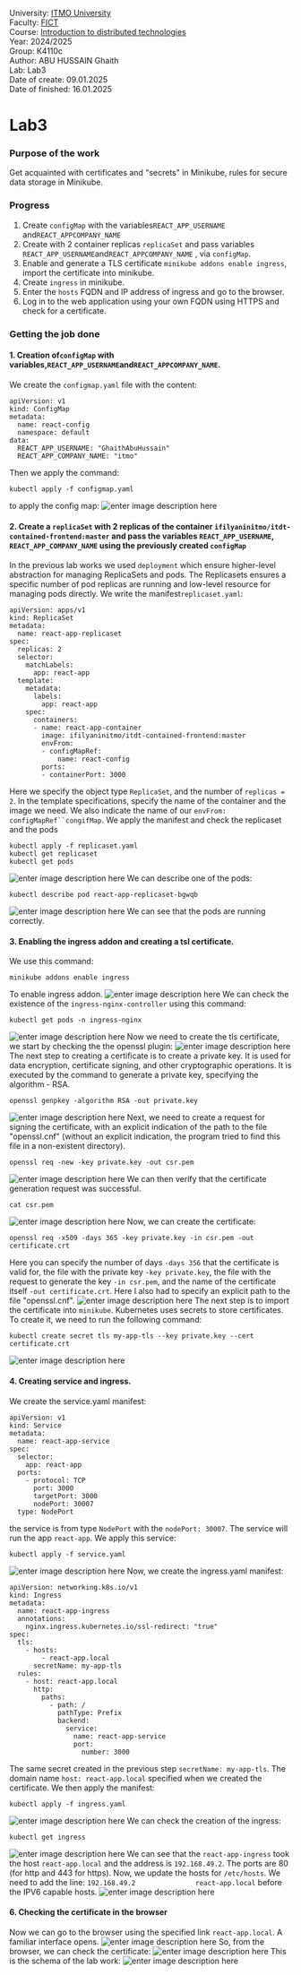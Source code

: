 ﻿University: [ITMO University](https://itmo.ru/ru/)  
Faculty: [FICT](https://fict.itmo.ru)  
Course: [Introduction to distributed technologies](https://github.com/itmo-ict-faculty/introduction-to-distributed-technologies)  
Year: 2024/2025  
Group: К4110с  
Author: ABU HUSSAIN Ghaith  
Lab: Lab3  
Date of create: 09.01.2025  
Date of finished: 16.01.2025  

# Lab3
### Purpose of the work
Get acquainted with certificates and "secrets" in Minikube, rules for secure data storage in Minikube.

### Progress
1.  Create `configMap` with the variables`REACT_APP_USERNAME` and`REACT_APPCOMPANY_NAME`
2.  Create with 2 container replicas `replicaSet` and pass variables `REACT_APP_USERNAME`and`REACT_APPCOMPANY_NAME` , via `configMap`.
3.  Enable and generate a TLS certificate `minikube addons enable ingress`, import the certificate into minikube.
4.  Create `ingress` in minikube.
5.  Enter the `hosts` FQDN and IP address of ingress and go to the browser.
6.  Log in to the web application using your own FQDN using HTTPS and check for a certificate.

### Getting the job done
#### 1. Creation of`configMap` with variables,`REACT_APP_USERNAME`and`REACT_APPCOMPANY_NAME`.
We create the `configmap.yaml` file with the content:

    apiVersion: v1
    kind: ConfigMap
    metadata:
      name: react-config
      namespace: default
    data:
      REACT_APP_USERNAME: "GhaithAbuHussain"
      REACT_APP_COMPANY_NAME: "itmo"
Then we apply the command: 

    kubectl apply -f configmap.yaml
to apply the config map:
![enter image description here](https://github.com/Ghaith-Abuhussain/2024-2025-introduction_to_distributed_technologies-K4110c-ABU-HUSSAIN-Ghaith/blob/main/lab3/images/2.%20create_configmap.PNG?raw=true)

#### 2. Create a `replicaSet` with 2 replicas of the container `ifilyaninitmo/itdt-contained-frontend:master` and pass the variables `REACT_APP_USERNAME`, `REACT_APP_COMPANY_NAME` using the previously created `configMap`
In the previous lab works we used `deployment` which ensure higher-level abstraction for managing ReplicaSets and pods. The Replicasets ensures a specific number of pod replicas are running and low-level resource for managing pods directly.
We write the manifest`replicaset.yaml`:

    apiVersion: apps/v1
    kind: ReplicaSet
    metadata:
      name: react-app-replicaset
    spec:
      replicas: 2
      selector:
        matchLabels:
          app: react-app
      template:
        metadata:
          labels:
            app: react-app
        spec:
          containers:
          - name: react-app-container
            image: ifilyaninitmo/itdt-contained-frontend:master
            envFrom:
            - configMapRef:
                name: react-config
            ports:
            - containerPort: 3000

Here we specify the object type `ReplicaSet`, and the number of `replicas = 2`. In the template specifications, specify the name of the container and the image we need. We also indicate the name of our `envFrom: configMapRef``congifMap`.
We apply the manifest and check the replicaset and the pods

    kubectl apply -f replicaset.yaml
    kubectl get replicaset
    kubectl get pods
![enter image description here](https://github.com/Ghaith-Abuhussain/2024-2025-introduction_to_distributed_technologies-K4110c-ABU-HUSSAIN-Ghaith/blob/main/lab3/images/3.%20create_replicaset.PNG?raw=true)
We can describe one of the pods:

    kubectl describe pod react-app-replicaset-bgwqb

![enter image description here](https://github.com/Ghaith-Abuhussain/2024-2025-introduction_to_distributed_technologies-K4110c-ABU-HUSSAIN-Ghaith/blob/main/lab3/images/4.%20describe_pod_replicas.PNG?raw=true)
We can see that the pods are running correctly.
#### 3. Enabling the ingress addon and creating a tsl certificate.
We use this command:

    minikube addons enable ingress
To enable ingress addon.
![enter image description here](https://github.com/Ghaith-Abuhussain/2024-2025-introduction_to_distributed_technologies-K4110c-ABU-HUSSAIN-Ghaith/blob/main/lab3/images/5.%20enable_ingress.PNG?raw=true)
We can check the existence of the `ingress-nginx-controller` using this command:

    kubectl get pods -n ingress-nginx
 ![enter image description here](https://github.com/Ghaith-Abuhussain/2024-2025-introduction_to_distributed_technologies-K4110c-ABU-HUSSAIN-Ghaith/blob/main/lab3/images/6.%20get_ingress_nginx_pods.PNG?raw=true)
Now we need to create the tls certificate, we start by checking the the openssl plugin:
![enter image description here](https://github.com/Ghaith-Abuhussain/2024-2025-introduction_to_distributed_technologies-K4110c-ABU-HUSSAIN-Ghaith/blob/main/lab3/images/7.%20check_open_ssl_existance.PNG?raw=true)
The next step to creating a certificate is to create a private key. It is used for data encryption, certificate signing, and other cryptographic operations. It is executed by the command to generate a private key, specifying the algorithm - RSA.

    openssl genpkey -algorithm RSA -out private.key

![enter image description here](https://github.com/Ghaith-Abuhussain/2024-2025-introduction_to_distributed_technologies-K4110c-ABU-HUSSAIN-Ghaith/blob/main/lab3/images/8.%20generate_private_key.PNG?raw=true)
Next, we need to create a request for signing the certificate, with an explicit indication of the path to the file "openssl.cnf" (without an explicit indication, the program tried to find this file in a non-existent directory).

    openssl req -new -key private.key -out csr.pem
![enter image description here](https://github.com/Ghaith-Abuhussain/2024-2025-introduction_to_distributed_technologies-K4110c-ABU-HUSSAIN-Ghaith/blob/main/lab3/images/9.%20generate%20csr.pem.PNG?raw=true)
We can then verify that the certificate generation request was successful.

    cat csr.pem
![enter image description here](https://github.com/Ghaith-Abuhussain/2024-2025-introduction_to_distributed_technologies-K4110c-ABU-HUSSAIN-Ghaith/blob/main/lab3/images/10.%20display_csr.pem.PNG?raw=true)
Now, we can create the certificate:

    openssl req -x509 -days 365 -key private.key -in csr.pem -out certificate.crt
Here you can specify the number of days `-days 356` that the certificate is valid for, the file with the private key `-key private.key`, the file with the request to generate the key `-in csr.pem`, and the name of the certificate itself `-out certificate.crt`. Here I also had to specify an explicit path to the file "openssl.cnf".
![enter image description here](https://github.com/Ghaith-Abuhussain/2024-2025-introduction_to_distributed_technologies-K4110c-ABU-HUSSAIN-Ghaith/blob/main/lab3/images/11.%20generate_certificate.crt.PNG?raw=true)
The next step is to import the certificate into `minikube`. Kubernetes uses secrets to store certificates. To create it, we need to run the following command:

    kubectl create secret tls my-app-tls --key private.key --cert certificate.crt
![enter image description here](https://github.com/Ghaith-Abuhussain/2024-2025-introduction_to_distributed_technologies-K4110c-ABU-HUSSAIN-Ghaith/blob/main/lab3/images/12.%20create_my_app_tls_secret.PNG?raw=true)
#### 4. Creating service and ingress.
We create the service.yaml manifest:

    apiVersion: v1
    kind: Service
    metadata:
      name: react-app-service
    spec:
      selector:
        app: react-app
      ports:
        - protocol: TCP
          port: 3000
          targetPort: 3000
          nodePort: 30007 
      type: NodePort
the service is from type `NodePort` with the `nodePort: 30007`. The service will run the app `react-app`.
We apply this service:

    kubectl apply -f service.yaml
![enter image description here](https://github.com/Ghaith-Abuhussain/2024-2025-introduction_to_distributed_technologies-K4110c-ABU-HUSSAIN-Ghaith/blob/main/lab3/images/13.%20create_service.PNG?raw=true)
Now, we create the ingress.yaml manifest:

    apiVersion: networking.k8s.io/v1
    kind: Ingress
    metadata:
      name: react-app-ingress
      annotations:
        nginx.ingress.kubernetes.io/ssl-redirect: "true"
    spec:
      tls:
        - hosts:
            - react-app.local
          secretName: my-app-tls
      rules:
        - host: react-app.local
          http:
            paths:
              - path: /
                pathType: Prefix
                backend:
                  service:
                    name: react-app-service
                    port:
                      number: 3000
The same secret created in the previous step `secretName: my-app-tls`. The domain name `host: react-app.local` specified when we created the certificate.
We then apply the manifest:

    kubectl apply -f ingress.yaml
![enter image description here](https://github.com/Ghaith-Abuhussain/2024-2025-introduction_to_distributed_technologies-K4110c-ABU-HUSSAIN-Ghaith/blob/main/lab3/images/14.%20create_ingress.PNG?raw=true)
We can check the creation of the ingress:

    kubectl get ingress
![enter image description here](https://github.com/Ghaith-Abuhussain/2024-2025-introduction_to_distributed_technologies-K4110c-ABU-HUSSAIN-Ghaith/blob/main/lab3/images/15.%20display_ingress.PNG?raw=true)
We can see that the `react-app-ingress` took the host `react-app.local` and the address is `192.168.49.2`. The ports are 80 (for http and 443 for https).
Now, we update the hosts for `/etc/hosts`. We need to add the line:
`192.168.49.2				react-app.local`
before the IPV6 capable hosts.
![enter image description here](https://github.com/Ghaith-Abuhussain/2024-2025-introduction_to_distributed_technologies-K4110c-ABU-HUSSAIN-Ghaith/blob/main/lab3/images/16.%20update_etc_hosts.PNG?raw=true)
#### 6. Checking the certificate in the browser
Now we can go to the browser using the specified link `react-app.local`. A familiar interface opens.
![enter image description here](https://github.com/Ghaith-Abuhussain/2024-2025-introduction_to_distributed_technologies-K4110c-ABU-HUSSAIN-Ghaith/blob/main/lab3/images/17.%20calling_for_react_app_local_with_https.PNG?raw=true)
So, from the browser, we can check the certificate:
![enter image description here](https://github.com/Ghaith-Abuhussain/2024-2025-introduction_to_distributed_technologies-K4110c-ABU-HUSSAIN-Ghaith/blob/main/lab3/images/18.%20display_certificate_from_browser.PNG?raw=true)
This is the schema of the lab work:
![enter image description here](https://github.com/Ghaith-Abuhussain/2024-2025-introduction_to_distributed_technologies-K4110c-ABU-HUSSAIN-Ghaith/blob/main/lab3/schema.PNG?raw=true)
